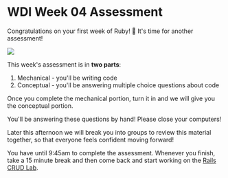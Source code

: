 # WDI Week 04 Assessment

Congratulations on your first week of Ruby! 🎉 It's time for another assessment!

![](https://media1.giphy.com/media/3o7qE5BD09LwNj4qSk/200.gif)

This week's assessment is in **two parts**:

1. Mechanical - you'll be writing code
2. Conceptual - you'll be answering multiple choice questions about code

Once you complete the mechanical portion, turn it in and we will give you the conceptual portion.

You'll be answering these questions by hand! Please close your computers!

Later this afternoon we will break you into groups to review this material together, so that everyone feels confident moving forward!

You have until 9:45am to complete the assessment. Whenever you finish, take a 15 minute break and then come back and start working on the [Rails CRUD Lab](../12_rails_crud_lab).